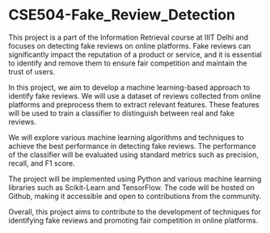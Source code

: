 # CSE504-Fake_Review_Detection
This project is a part of the Information Retrieval course at IIIT Delhi and focuses on detecting fake reviews on online platforms. Fake reviews can significantly impact the reputation of a product or service, and it is essential to identify and remove them to ensure fair competition and maintain the trust of users.

In this project, we aim to develop a machine learning-based approach to identify fake reviews. We will use a dataset of reviews collected from online platforms and preprocess them to extract relevant features. These features will be used to train a classifier to distinguish between real and fake reviews.

We will explore various machine learning algorithms and techniques to achieve the best performance in detecting fake reviews. The performance of the classifier will be evaluated using standard metrics such as precision, recall, and F1 score.

The project will be implemented using Python and various machine learning libraries such as Scikit-Learn and TensorFlow. The code will be hosted on Github, making it accessible and open to contributions from the community.

Overall, this project aims to contribute to the development of techniques for identifying fake reviews and promoting fair competition in online platforms.
